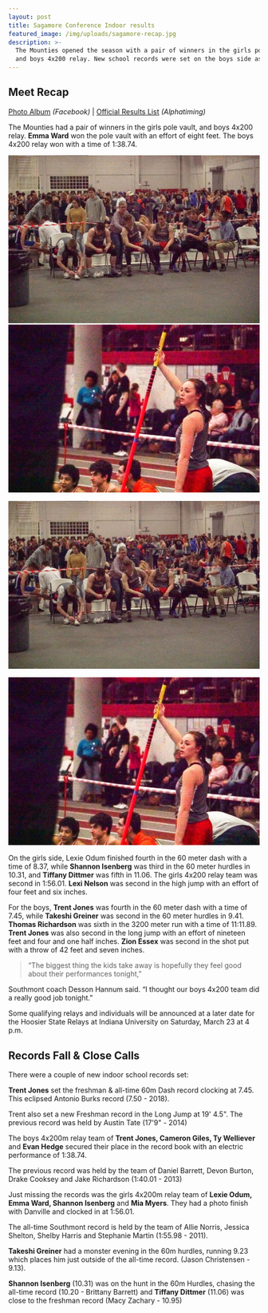 ```yaml
---
layout: post
title: Sagamore Conference Indoor results
featured_image: /img/uploads/sagamore-recap.jpg
description: >-
  The Mounties opened the season with a pair of winners in the girls pole vault,
  and boys 4x200 relay. New school records were set on the boys side as well.
---
```

## Meet Recap

[Photo Album](https://www.facebook.com/media/set/?set=a.3111474142211987&type=1&l=92ec85452c) _(Facebook)_  | [Official Results List](https://l.facebook.com/l.php?u=http%3A%2F%2Fwww.alphatiming.net%2Ffiles%2Fsagamore-indoor-conference-2019.pdf%3Ffbclid%3DIwAR0PnXRXxp6Ke4OGov7GcIBb3L4YrZ0PDeR5zJuHRC_9MjB-q7DjxWIqNl4&h=AT30fBjIK7TftsDyHN1KkWskOzxopg0GnhuuqqBcet-h4NFxlFRcGmNSI-eMmJOBkZp3Xg-FCAlOZKzLiZrr57e995DhKJCNkDgZVXyvYV407HkCuukcRHhj-lK_EFugDf0zffDU39P2RylKH5Dr256EYP7-fWpjJGV4CKP7T4z29nfbuuGd4--cRDqn1ZLGeqJ7CoRcwSylloicHnS28XjdSgwfpPFTg5YPRFN2kmo6Q_XVOMhm8bboronsZalOl4JOHfbZLsFeDEKxcvy6k8CZYlhgbiBfW30hfJ7oDJOFU_uCB-M6joaSTCwifsiku_VlEd954ge6PNW-G_9t7n76VlHeD1HxATFw9Gr3H44ukOgCKRo_L3drYrnh5-ftOAQr0MFybJPBJaSVD_f7EEHkM-pP_rSBxPiqJlunEZ5nnCXwcL31GZIijuKeCwpYybCoJIz2OdDUJOaQzyDsz-b4vwUpeyGQE8BvHMNIvAqlKviq6Z2zjSRvM8gVYrYff9h9HD6O0DyD4_l-jvVnnkJAJKl-O9ZQUYMDGIvtgRlBDAOd-8DWNluX_coZS_OcYkWmqM1cCpbcR66-zRwj9GsHfizVG8eHR59xg16PCXcRoHYdoEy3UVD49r2cNNV6n66QdJqqrw) _(Alphatiming)_ 

The Mounties had a pair of winners in the girls pole vault, and boys 4x200 relay. **Emma Ward** won the pole vault with an effort of eight feet. The boys 4x200 relay won with a time of 1:38.74.

<div class="gallery" data-columns="2">
    <img src="/img/uploads/4x200.jpg">
    <img src="/img/uploads/ward.jpg">
</div>

![The Boys 4x200 Relay Team celebrating their victory and record after the race - Jones, Giles, Welliever, Hedge](/img/uploads/4x200.jpg "Boys 4x200 Relay Team - Jones, Giles, Welliever, Hedge")

![Emma Ward standing with pole vault pole watching other competitors](/img/uploads/ward.jpg "Emma Ward won the Sagamore Conference indoor pole vault")

On the girls side, Lexie Odum finished fourth in the 60 meter dash with a time of 8.37, while **Shannon Isenberg** was third in the 60 meter hurdles in 10.31, and **Tiffany Dittmer** was fifth in 11.06. The girls 4x200 relay team was second in 1:56.01. **Lexi Nelson** was second in the high jump with an effort of four feet and six inches. 

For the boys, **Trent Jones** was fourth in the 60 meter dash with a time of 7.45, while **Takeshi Greiner** was second in the 60 meter hurdles in 9.41. **Thomas Richardson** was sixth in the 3200 meter run with a time of 11:11.89. **Trent Jones** was also second in the long jump with an effort of nineteen feet and four and one half inches. **Zion Essex** was second in the shot put with a throw of 42 feet and seven inches. 

> “The biggest thing the kids take away is hopefully they feel good about their performances tonight,” 

Southmont coach Desson Hannum said. “I thought our boys 4x200 team did a really good job tonight.”

Some qualifying relays and individuals will be announced at a later date for the Hoosier State Relays at Indiana University on Saturday, March 23 at 4 p.m.

## **Records Fall & Close Calls**

There were a couple of new indoor school records set:

**Trent Jones** set the freshman & all-time 60m Dash record clocking at 7.45. This eclipsed Antonio Burks record (7.50 - 2018).

Trent also set a new Freshman record in the Long Jump at 19' 4.5". The previous record was held by Austin Tate (17'9" - 2014)

The boys 4x200m relay team of **Trent Jones, Cameron Giles, Ty Welliever** and **Evan Hedge** secured their place in the record book with an electric performance of 1:38.74.

The previous record was held by the team of Daniel Barrett, Devon Burton, Drake Cooksey and Jake Richardson (1:40.01 - 2013)

Just missing the records was the girls 4x200m relay team of **Lexie Odum, Emma Ward, Shannon Isenberg** and **Mia Myers**. They had a photo finish with Danville and clocked in at 1:56.01.

The all-time Southmont record is held by the team of Allie Norris, Jessica Shelton, Shelby Harris and Stephanie Martin (1:55.98 - 2011).

**Takeshi Greiner** had a monster evening in the 60m hurdles, running 9.23 which places him just outside of the all-time record. (Jason Christensen - 9.13).

**Shannon Isenberg** (10.31) was on the hunt in the 60m Hurdles, chasing the all-time record (10.20 - Brittany Barrett) and **Tiffany Dittmer** (11.06) was close to the freshman record (Macy Zachary - 10.95)
